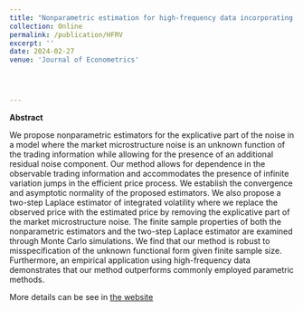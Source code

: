 ```yaml
---
title: "Nonparametric estimation for high-frequency data incorporating trading information"
collection: Online
permalink: /publication/HFRV
excerpt: ''
date: 2024-02-27
venue: 'Journal of Econometrics'




---
```

**Abstract**

We propose nonparametric estimators for the explicative part of the noise in a model where the
market microstructure noise is an unknown function of the trading information while allowing
for the presence of an additional residual noise component. Our method allows for dependence
in the observable trading information and accommodates the presence of infinite variation
jumps in the efficient price process. We establish the convergence and asymptotic normality
of the proposed estimators. We also propose a two-step Laplace estimator of integrated
volatility where we replace the observed price with the estimated price by removing the
explicative part of the market microstructure noise. The finite sample properties of both the
nonparametric estimators and the two-step Laplace estimator are examined through Monte Carlo
simulations. We find that our method is robust to misspecification of the unknown functional
form given finite sample size. Furthermore, an empirical application using high-frequency data
demonstrates that our method outperforms commonly employed parametric methods.  

More details can be see in [the website](https://www.sciencedirect.com/science/article/pii/S0304407624000368?via%3Dihub)  
